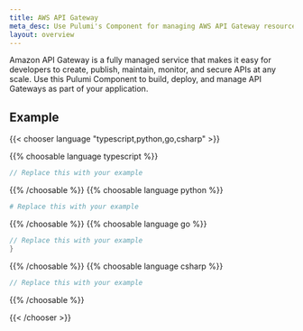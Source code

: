 ```yaml
---
title: AWS API Gateway
meta_desc: Use Pulumi's Component for managing AWS API Gateway resources using infrastructure as code.
layout: overview
---
```


Amazon API Gateway is a fully managed service that makes it easy for developers to create, publish, maintain, monitor, and secure APIs at any scale. Use this Pulumi Component to build, deploy, and manage API Gateways as part of your application.

## Example

<!-- Provide a simple example of how to use your package, ideally in all languages. -->

{{< chooser language "typescript,python,go,csharp" >}}

{{% choosable language typescript %}}

```typescript
// Replace this with your example
```

{{% /choosable %}}
{{% choosable language python %}}

```python
# Replace this with your example
```

{{% /choosable %}}
{{% choosable language go %}}

```go
// Replace this with your example
}

```

{{% /choosable %}}
{{% choosable language csharp %}}

```csharp
// Replace this with your example
```

{{% /choosable %}}

{{< /chooser >}}
